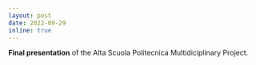 ```yaml
---
layout: post
date: 2022-09-29
inline: true
---
```


<b>Final presentation</b> of the Alta Scuola Politecnica Multidiciplinary Project.